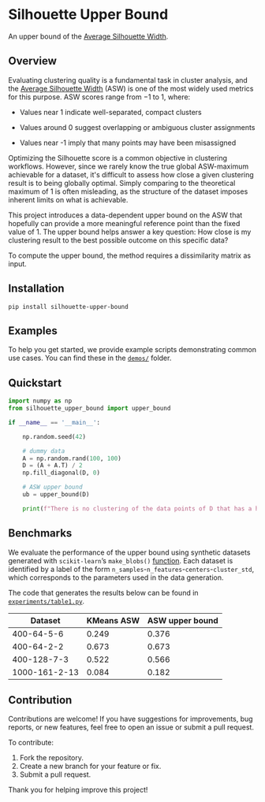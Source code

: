 # Silhouette Upper Bound
An upper bound of the [Average Silhouette Width](https://en.wikipedia.org/wiki/Silhouette_(clustering)).

## Overview
Evaluating clustering quality is a fundamental task in cluster analysis, and the
[Average Silhouette Width](https://en.wikipedia.org/wiki/Silhouette_(clustering)) (ASW) is one of the most widely used metrics for this purpose. ASW scores range from $-1$ to $1$, where:

* Values near 1 indicate well-separated, compact clusters

* Values around 0 suggest overlapping or ambiguous cluster assignments

* Values near -1 imply that many points may have been misassigned

Optimizing the Silhouette score is a common objective in clustering workflows. However, since we rarely know the true global ASW-maximum achievable for a dataset, it's difficult to assess how close a given clustering result is to being globally optimal. Simply comparing to the theoretical maximum of 1 is often misleading, as the structure of the dataset imposes inherent limits on what is achievable.

This project introduces a data-dependent upper bound on the ASW that hopefully can provide a more meaningful reference point than the fixed value of 1. The upper bound helps answer a key question: How close is my clustering result to the best possible outcome on this specific data?

To compute the upper bound, the method requires a dissimilarity matrix as input.

## Installation
```
pip install silhouette-upper-bound
```

## Examples

To help you get started, we provide example scripts demonstrating common use cases.
You can find these in the [`demos/`](./demos) folder.

## Quickstart
```python
import numpy as np
from silhouette_upper_bound import upper_bound

if __name__ == '__main__':

    np.random.seed(42)

    # dummy data
    A = np.random.rand(100, 100)
    D = (A + A.T) / 2
    np.fill_diagonal(D, 0)

    # ASW upper bound
    ub = upper_bound(D)

    print(f"There is no clustering of the data points of D that has a higher Silhouette score than {ub}.")
```

## Benchmarks

We evaluate the performance of the upper bound using synthetic datasets generated with `scikit-learn`’s `make_blobs()` [function](https://scikit-learn.org/stable/modules/generated/sklearn.datasets.make_blobs.html). Each dataset is identified by a label of the form `n_samples`-`n_features`-`centers`-`cluster_std`, which corresponds to the parameters used in the data generation.

The code that generates the results below can be found in 
[`experiments/table1.py`](./experiments/table1.py).

| Dataset | KMeans ASW | ASW upper bound | 
| --- | --- | --- | 
| 400-64-5-6 | 0.249 | 0.376 | 
| 400-64-2-2 | 0.673 | 0.673 | 
| 400-128-7-3 | 0.522 | 0.566 | 
| 1000-161-2-13 | 0.084 | 0.182 | 

## Contribution

Contributions are welcome! If you have suggestions for improvements, bug reports, or new features, feel free to open an issue or submit a pull request.

To contribute:

1. Fork the repository.
2. Create a new branch for your feature or fix.
3. Submit a pull request.

Thank you for helping improve this project!
